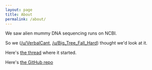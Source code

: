 ```yaml
---
layout: page
title: About
permalink: /about/
---
```


We saw alien mummy DNA sequencing runs on NCBI.

So we ([/u/VerbalCant](https://www.reddit.com/user/VerbalCant), [/u/Big_Tree_Fall_Hard](https://www.reddit.com/user/Big_Tree_Fall_Hard)) thought we'd look at it.

Here's [the thread](https://www.reddit.com/r/UFOs/comments/16niqxp/im_analyzing_the_alien_mummy_dna_so_you_dont_have/) where it started.

Here's [the GitHub repo](https://github.com/VerbalCant/peru_mummy_workflow)

